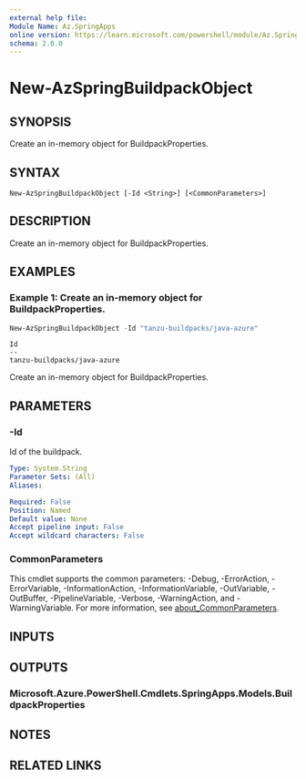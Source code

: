 ```yaml
---
external help file:
Module Name: Az.SpringApps
online version: https://learn.microsoft.com/powershell/module/Az.SpringApps/new-azspringbuildpackobject
schema: 2.0.0
---
```


# New-AzSpringBuildpackObject

## SYNOPSIS
Create an in-memory object for BuildpackProperties.

## SYNTAX

```
New-AzSpringBuildpackObject [-Id <String>] [<CommonParameters>]
```

## DESCRIPTION
Create an in-memory object for BuildpackProperties.

## EXAMPLES

### Example 1: Create an in-memory object for BuildpackProperties.
```powershell
New-AzSpringBuildpackObject -Id "tanzu-buildpacks/java-azure"
```

```output
Id
--
tanzu-buildpacks/java-azure
```

Create an in-memory object for BuildpackProperties.

## PARAMETERS

### -Id
Id of the buildpack.

```yaml
Type: System.String
Parameter Sets: (All)
Aliases:

Required: False
Position: Named
Default value: None
Accept pipeline input: False
Accept wildcard characters: False
```

### CommonParameters
This cmdlet supports the common parameters: -Debug, -ErrorAction, -ErrorVariable, -InformationAction, -InformationVariable, -OutVariable, -OutBuffer, -PipelineVariable, -Verbose, -WarningAction, and -WarningVariable. For more information, see [about_CommonParameters](http://go.microsoft.com/fwlink/?LinkID=113216).

## INPUTS

## OUTPUTS

### Microsoft.Azure.PowerShell.Cmdlets.SpringApps.Models.BuildpackProperties

## NOTES

## RELATED LINKS

